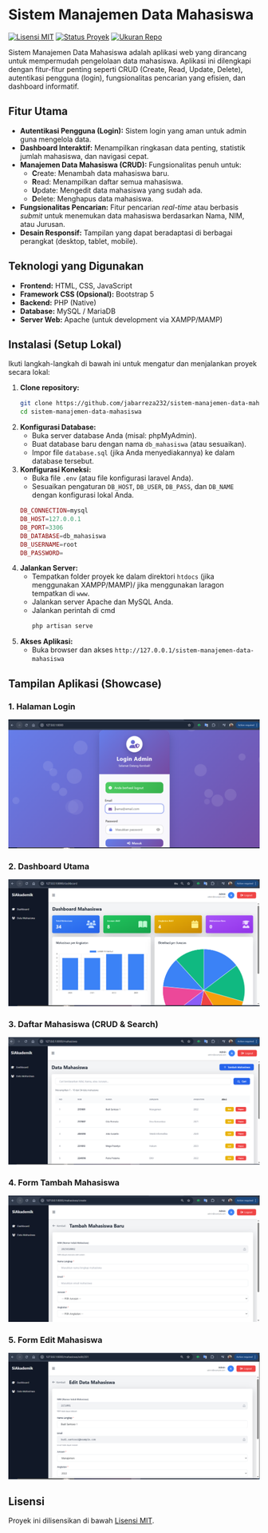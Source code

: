 # Sistem Manajemen Data Mahasiswa

[![Lisensi MIT](https://img.shields.io/badge/Lisensi-MIT-green.svg)](https://opensource.org/licenses/MIT)
[![Status Proyek](https://img.shields.io/badge/Status-Aktif-brightgreen.svg)](https://github.com/jabarreza232/sistem-manajemen-data-mahasiswa.git)
[![Ukuran Repo](https://img.shields.io/github/repo-size/jabarreza232/sistem-manajemen-data-mahasiswa?label=Ukuran%20Repo)](https://github.com/jabarreza232/sistem-manajemen-data-mahasiswa)

Sistem Manajemen Data Mahasiswa adalah aplikasi web yang dirancang untuk mempermudah pengelolaan data mahasiswa. Aplikasi ini dilengkapi dengan fitur-fitur penting seperti CRUD (Create, Read, Update, Delete), autentikasi pengguna (login), fungsionalitas pencarian yang efisien, dan dashboard informatif.

## Fitur Utama

* **Autentikasi Pengguna (Login):** Sistem login yang aman untuk admin guna mengelola data.
* **Dashboard Interaktif:** Menampilkan ringkasan data penting, statistik jumlah mahasiswa, dan navigasi cepat.
* **Manajemen Data Mahasiswa (CRUD):** Fungsionalitas penuh untuk:
    * **C**reate: Menambah data mahasiswa baru.
    * **R**ead: Menampilkan daftar semua mahasiswa.
    * **U**pdate: Mengedit data mahasiswa yang sudah ada.
    * **D**elete: Menghapus data mahasiswa.
* **Fungsionalitas Pencarian:** Fitur pencarian *real-time* atau berbasis *submit* untuk menemukan data mahasiswa berdasarkan Nama, NIM, atau Jurusan.
* **Desain Responsif:** Tampilan yang dapat beradaptasi di berbagai perangkat (desktop, tablet, mobile).

## Teknologi yang Digunakan

* **Frontend:** HTML, CSS, JavaScript
* **Framework CSS (Opsional):** Bootstrap 5
* **Backend:** PHP (Native)
* **Database:** MySQL / MariaDB
* **Server Web:** Apache (untuk development via XAMPP/MAMP)

## Instalasi (Setup Lokal)

Ikuti langkah-langkah di bawah ini untuk mengatur dan menjalankan proyek secara lokal:

1.  **Clone repository:**
    ```bash
    git clone https://github.com/jabarreza232/sistem-manajemen-data-mahasiswa.git
    cd sistem-manajemen-data-mahasiswa
    ```
2.  **Konfigurasi Database:**
    * Buka server database Anda (misal: phpMyAdmin).
    * Buat database baru dengan nama `db_mahasiswa` (atau sesuaikan).
    * Impor file `database.sql` (jika Anda menyediakannya) ke dalam database tersebut.
3.  **Konfigurasi Koneksi:**
    * Buka file `.env` (atau file konfigurasi laravel Anda).
    * Sesuaikan pengaturan `DB_HOST`, `DB_USER`, `DB_PASS`, dan `DB_NAME` dengan konfigurasi lokal Anda.
    ```php
    DB_CONNECTION=mysql
    DB_HOST=127.0.0.1
    DB_PORT=3306
    DB_DATABASE=db_mahasiswa
    DB_USERNAME=root
    DB_PASSWORD=

    ```
4.  **Jalankan Server:**
    * Tempatkan folder proyek ke dalam direktori `htdocs` (jika menggunakan XAMPP/MAMP)/ jika menggunakan laragon tempatkan di `www`.
    * Jalankan server Apache dan MySQL Anda.
    * Jalankan perintah di cmd
         ```bash
        php artisan serve
         ```
5.  **Akses Aplikasi:**
    * Buka browser dan akses `http://127.0.0.1/sistem-manajemen-data-mahasiswa`

## Tampilan Aplikasi (Showcase)

### 1. Halaman Login
![alt text](https://github.com/jabarreza232/sistem-manajemen-data-mahasiswa/blob/master/resources/images/ss1.PNG)
### 2. Dashboard Utama
![alt text](https://github.com/jabarreza232/sistem-manajemen-data-mahasiswa/blob/master/resources/images/ss2.PNG)
### 3. Daftar Mahasiswa (CRUD & Search)
![alt text](https://github.com/jabarreza232/sistem-manajemen-data-mahasiswa/blob/master/resources/images/ss3.PNG)
### 4. Form Tambah Mahasiswa
![alt text](https://github.com/jabarreza232/sistem-manajemen-data-mahasiswa/blob/master/resources/images/ss4.PNG)
### 5. Form Edit Mahasiswa
![alt text](https://github.com/jabarreza232/sistem-manajemen-data-mahasiswa/blob/master/resources/images/ss5.PNG)
## Lisensi

Proyek ini dilisensikan di bawah [Lisensi MIT](LICENSE).
